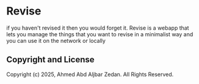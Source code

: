 # Revise
if you haven't revised it then you would forget it. Revise is a webapp that lets you manage the things that you want to revise in a minimalist way and you can use it on the network or locally 
## Copyright and License

Copyright (c) 2025, Ahmed Abd Aljbar Zedan. All Rights Reserved.
